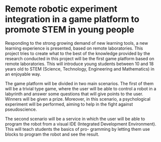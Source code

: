 # Remote robotic experiment integration in a game platform to promote STEM in young people #

Responding to the strong growing demand of new learning tools, a new learning experience is
presented, based on remote laboratories. This project tries to create what to the best of the
knowledge provided by the research conducted in this project will be the first game platform based
on remote laboratories. This will introduce young students between 10 and 18 years old to STEM
(Science, Technology, Engineering and Mathematics) in an enjoyable way.

The game platform will be divided in two main scenarios. The first of them will be a trivial type
game, where the user will be able to control a robot in a labyrinth and answer some questions
that will give points to the user. Winners will be given a prize. Moreover, in this scenario, a
psychological experiment will be performed, aiming to help in the fight against pseudoscience.

The second scenario will be a service in which the user will be able to program the robot from
a visual IDE (Integrated Development Environment). This will teach students the basics of pro-
gramming by letting them use blocks to program the robot and see the result.
